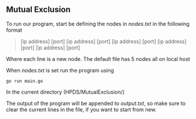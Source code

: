## Mutual Exclusion

To run our program, start be defining the nodes in _nodes.txt_ in the following format

> [ip address] [port]
> [ip address] [port]
> [ip address] [port]
> [ip address] [port]
> [ip address] [port]

Where each line is a new node.
The default file has 5 nodes all on local host

When _nodes.txt_ is set run the program using

```
go run main.go
```

In the current directory (HPDS/MutualExclusion/)

The output of the program will be appended to _output.txt_, so make sure to clear the current lines in the file, if you want to start from new.
